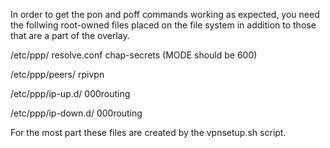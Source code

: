 In order to get the pon and poff commands working as expected, you need the
follwing root-owned files placed on the file system in addition to those that
are a part of the overlay.

/etc/ppp/
    resolve.conf
    chap-secrets  (MODE should be 600)

/etc/ppp/peers/
    rpivpn

/etc/ppp/ip-up.d/
    000routing

/etc/ppp/ip-down.d/
    000routing


For the most part these files are created by the vpnsetup.sh script.
